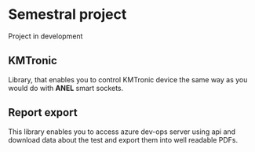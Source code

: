 # Semestral project 

Project in development

## KMTronic

Library, that enables you to control KMTronic device the same way 
as you would do with **ANEL** smart sockets.

## Report export

This library enables you to access azure dev-ops server using api 
and download data about the test and export them into well readable 
PDFs. 

